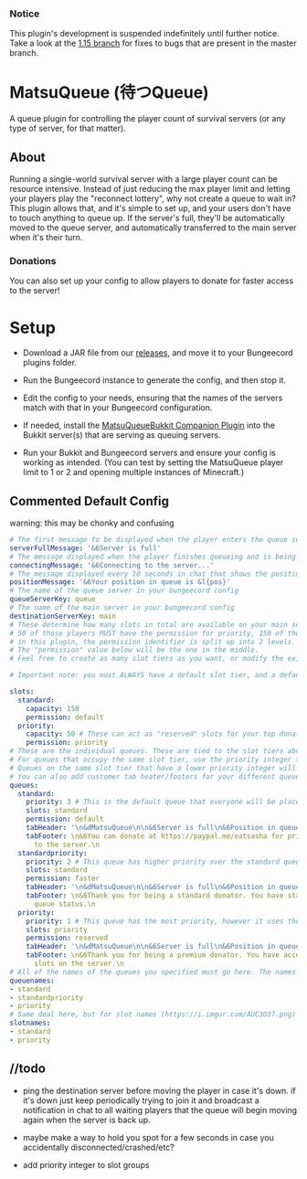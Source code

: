 ### Notice
This plugin's development is suspended indefinitely until further notice. Take a look at the [1.15 branch](https://github.com/EmotionalLove/MatsuQueueBungee/tree/pull/12) for fixes to bugs that are present in the master branch. 

# MatsuQueue (待つQueue)
A queue plugin for controlling the player count of survival servers (or any type of server, for that matter).

## About
Running a single-world survival server with a large player count can be resource intensive. Instead of just reducing the max player limit and letting your players play the "reconnect lottery", why not create a queue to wait in? This plugin allows that, and it's simple to set up, and your users don't have to touch anything to queue up. If the server's full, they'll be automatically moved to the queue server, and automatically transferred to the main server when it's their turn.

### Donations
You can also set up your config to allow players to donate for faster access to the server!

# Setup
- Download a JAR file from our [releases](https://github.com/EmotionalLove/MatsuQueueBungee/releases), and move it to your Bungeecord plugins folder.

- Run the Bungeecord instance to generate the config, and then stop it.

- Edit the config to your needs, ensuring that the names of the servers match with that in your Bungeecord configuration.

- If needed, install the [MatsuQueueBukkit Companion Plugin](https://github.com/EmotionalLove/MatsuQueueBukkit) into the Bukkit server(s) that are serving as queuing servers.

- Run your Bukkit and Bungeecord servers and ensure your config is working as intended. (You can test by setting the MatsuQueue player limit to 1 or 2 and opening multiple instances of Minecraft.)

## Commented Default Config
warning: this may be chonky and confusing

```yml
# The first message to be displayed when the player enters the queue server, notifying them that the server is full.
serverFullMessage: '&6Server is full'
# The message displayed when the player finishes queueing and is being redirected to the main server.
connectingMessage: '&6Connecting to the server...'
# The message displayed every 10 seconds in chat that shows the position in queue the player is in.
positionMessage: '&6Your position in queue is &l{pos}'
# The name of the queue server in your bungeecord config
queueServerKey: queue
# The name of the main server in your bungeecord config
destinationServerKey: main
# These determine how many slots in total are available on your main server. The below default config will allow at the absolute maximum 200 players at once on the server.
# 50 of those players MUST have the permission for priority, 150 of those players MUST have the default permission.
# in this plugin, the permission identifier is split up into 2 levels. "matsuqueue.slot_tier.queue_tier" (ex. matsuqueue.default.faster will give the player access to the standardpriority queue)
# The "permission" value below will be the one in the middle.
# Feel free to create as many slot tiers as you want, or modify the existing ones.

# Important note: you must ALWAYS have a default slot tier, and a default queue tied to the default slot tier for players that don't have any special permissions to get in faster.

slots:
  standard:
    capacity: 150
    permission: default
  priority:
    capacity: 50 # These can act as "reserved" slots for your top donators. Even if the 150 standard slots are occupied, people who have the permission for this tier will get in instantly.
    permission: priority
# These are the individual queues. These are tied to the slot tiers above. When a player finishes queueing in one of these queues, they will then occupy a slot in the specified slot tier
# For queues that occupy the same slot tier, use the priority integer to determine which queue has more priority.
# Queues on the same slot tier that have a lower priority integer will have higher priority over the others. When a user joins this queue, they will be placed behind members of queues with lower integers, at the end of the line of their own queue, but in front of members of queues with higher integers (their number will bump up by 1).
# You can also add customer tab heater/footers for your different queues, to help users identify which level of priority they have.
queues:
  standard:
    priority: 3 # This is the default queue that everyone will be placed into, unless they have a special permission to go in a faster queue
    slots: standard
    permission: default
    tabHeader: '\n&dMatsuQueue\n\n&6Server is full\n&6Position in queue: &l{pos}\n'
    tabFooter: \n&6You can donate at https://paypal.me/eatsasha for priority access
      to the server.\n
  standardpriority:
    priority: 2 # This queue has higher priority over the standard queue, meaning when a member joins this queue, the members of the lower priority queue will be bumped up one spot. Take note how both of these queues have the same slot designation
    slots: standard
    permission: faster
    tabHeader: '\n&dMatsuQueue\n\n&6Server is full\n&6Position in queue: &l{pos}\n'
    tabFooter: \n&6Thank you for being a standard donator. You have standard priority
      queue status.\n
  priority:
    priority: 1 # This queue has the most priority, however it uses the "priority" slots, meaning it won't effect the other queues.
    slots: priority
    permission: reserved
    tabHeader: '\n&dMatsuQueue\n\n&6Server is full\n&6Position in queue: &l{pos}\n'
    tabFooter: \n&6Thank you for being a premium donator. You have access to the reserved
      slots on the server.\n
# All of the names of the queues you specified must go here. The names MUST match the YAML key you used (https://i.imgur.com/7WKDv7n.png)
queuenames:
- standard
- standardpriority
- priority
# Same deal here, but for slot names (https://i.imgur.com/AUC3O37.png)
slotnames:
- standard
- priority
```

## //todo
- ping the destination server before moving the player in case it's down. if it's down just keep periodically trying to join it and broadcast a notification in chat to all waiting players that the queue will begin moving again when the server is back up.

- maybe make a way to hold you spot for a few seconds in case you accidentally disconnected/crashed/etc?

- add priority integer to slot groups
